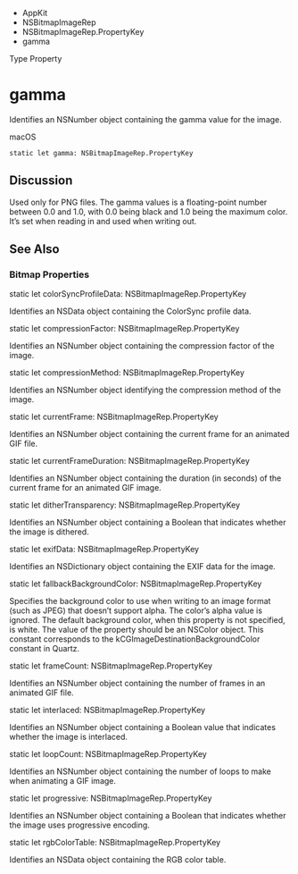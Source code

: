 

- AppKit
- NSBitmapImageRep
- NSBitmapImageRep.PropertyKey
-  gamma 

Type Property

# gamma

Identifies an NSNumber object containing the gamma value for the image.

macOS

``` source
static let gamma: NSBitmapImageRep.PropertyKey
```

## Discussion

Used only for PNG files. The gamma values is a floating-point number between 0.0 and 1.0, with 0.0 being black and 1.0 being the maximum color. It’s set when reading in and used when writing out.

## See Also

### Bitmap Properties

static let colorSyncProfileData: NSBitmapImageRep.PropertyKey

Identifies an NSData object containing the ColorSync profile data.

static let compressionFactor: NSBitmapImageRep.PropertyKey

Identifies an NSNumber object containing the compression factor of the image.

static let compressionMethod: NSBitmapImageRep.PropertyKey

Identifies an NSNumber object identifying the compression method of the image.

static let currentFrame: NSBitmapImageRep.PropertyKey

Identifies an NSNumber object containing the current frame for an animated GIF file.

static let currentFrameDuration: NSBitmapImageRep.PropertyKey

Identifies an NSNumber object containing the duration (in seconds) of the current frame for an animated GIF image.

static let ditherTransparency: NSBitmapImageRep.PropertyKey

Identifies an NSNumber object containing a Boolean that indicates whether the image is dithered.

static let exifData: NSBitmapImageRep.PropertyKey

Identifies an NSDictionary object containing the EXIF data for the image.

static let fallbackBackgroundColor: NSBitmapImageRep.PropertyKey

Specifies the background color to use when writing to an image format (such as JPEG) that doesn’t support alpha. The color’s alpha value is ignored. The default background color, when this property is not specified, is white. The value of the property should be an NSColor object. This constant corresponds to the kCGImageDestinationBackgroundColor constant in Quartz.

static let frameCount: NSBitmapImageRep.PropertyKey

Identifies an NSNumber object containing the number of frames in an animated GIF file.

static let interlaced: NSBitmapImageRep.PropertyKey

Identifies an NSNumber object containing a Boolean value that indicates whether the image is interlaced.

static let loopCount: NSBitmapImageRep.PropertyKey

Identifies an NSNumber object containing the number of loops to make when animating a GIF image.

static let progressive: NSBitmapImageRep.PropertyKey

Identifies an NSNumber object containing a Boolean that indicates whether the image uses progressive encoding.

static let rgbColorTable: NSBitmapImageRep.PropertyKey

Identifies an NSData object containing the RGB color table.

